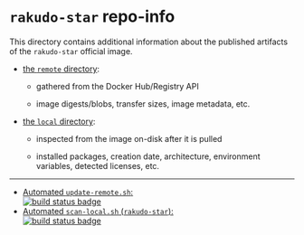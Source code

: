 # `rakudo-star` repo-info

This directory contains additional information about the published artifacts of the `rakudo-star` official image.

-	[the `remote` directory](remote/):

	-	gathered from the Docker Hub/Registry API

	-	image digests/blobs, transfer sizes, image metadata, etc.

-	[the `local` directory](local/):

	-	inspected from the image on-disk after it is pulled

	-	installed packages, creation date, architecture, environment variables, detected licenses, etc.

---

-	[Automated `update-remote.sh`:  
	![build status badge](https://doi-janky.infosiftr.net/job/repo-info/job/remote/badge/icon)](https://doi-janky.infosiftr.net/job/repo-info/job/remote/)
-	[Automated `scan-local.sh` (`rakudo-star`):  
	![build status badge](https://doi-janky.infosiftr.net/job/repo-info/job/local/job/rakudo-star/badge/icon)](https://doi-janky.infosiftr.net/job/repo-info/job/local/job/rakudo-star)

